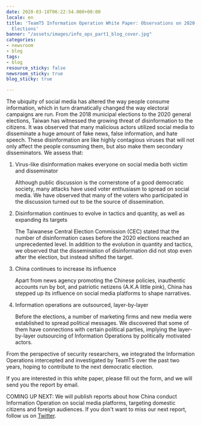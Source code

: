 ```yaml
---
date: 2020-03-18T06:22:54.000+00:00
locale: en
title: 'TeamT5 Information Operation White Paper: Observations on 2020 Taiwanese General
  Elections'
banner: "/assets/images/info_ops_part1_blog_cover.jpg"
categories:
- newsroom
- blog
tags:
- blog
resource_sticky: false
newsroom_sticky: true
blog_sticky: true

---
```

The ubiquity of social media has altered the way people consume information, which in turn dramatically changed the way electoral campaigns are run. From the 2018 municipal elections to the 2020 general elections, Taiwan has witnessed the growing threat of disinformation to the citizens. It was observed that many malicious actors utilized social media to disseminate a huge amount of fake news, false information, and hate speech. These disinformation are like highly contagious viruses that will not only affect the people consuming them, but also make them secondary disseminators. We assess that:

1. Virus-like disinformation makes everyone on social media both victim and disseminator

   Although public discussion is the cornerstone of a good democratic society, many attacks have used voter enthusiasm to spread on social media. We have observed that many of the voters who participated in the discussion turned out to be the source of dissemination.
2. Disinformation continues to evolve in tactics and quantity, as well as expanding its targets

   The Taiwanese Central Election Commission (CEC) stated that the number of disinformation cases before the 2020 elections reached an unprecedented level. In addition to the evolution in quantity and tactics, we observed that the dissemination of disinformation did not stop even after the election, but instead shifted the target.
3. China continues to increase its influence

   Apart from news agency promoting the Chinese policies, inauthentic accounts run by bot, and patriotic netizens (A.K.A little pink), China has stepped up its influence on social media platforms to shape narratives.
4. Information operations are outsourced, layer-by-layer

   Before the elections, a number of marketing firms and new media were established to spread political messages. We discovered that some of them have connections with certain political parties, implying the layer-by-layer outsourcing of Information Operations by politically motivated actors.

From the perspective of security researchers, we integrated the Information Operations intercepted and investigated by TeamT5 over the past two years, hoping to contribute to the next democratic election.

If you are interested in this white paper, please fill out the form, and we will send you the report by email.

COMING UP NEXT: We will publish reports about how China conduct Information Operation on social media platforms, targeting domestic citizens and foreign audiences. If you don't want to miss our next report, follow us on [Twitter](https://twitter.com/TeamT5_Official).